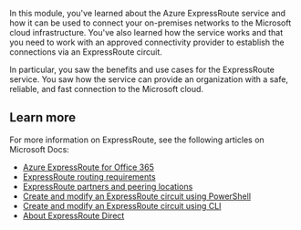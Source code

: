 In this module, you've learned about the Azure ExpressRoute service and how it can be used to connect your on-premises networks to the Microsoft cloud infrastructure. You've also learned how the service works and that you need to work with an approved connectivity provider to establish the connections via an ExpressRoute circuit. 

In particular, you saw the benefits and use cases for the ExpressRoute service. You saw how the service can provide an organization with a safe, reliable, and fast connection to the Microsoft cloud.

## Learn more

For more information on ExpressRoute, see the following articles on Microsoft Docs:

- [Azure ExpressRoute for Office 365](/office365/enterprise/azure-expressroute)
- [ExpressRoute routing requirements](/azure/expressroute/expressroute-routing)
- [ExpressRoute partners and peering locations](/azure/expressroute/expressroute-locations-providers)
- [Create and modify an ExpressRoute circuit using PowerShell](/azure/expressroute/expressroute-howto-circuit-arm)
- [Create and modify an ExpressRoute circuit using CLI](/azure/expressroute/howto-circuit-cli)
- [About ExpressRoute Direct](/azure/expressroute/expressroute-erdirect-about)